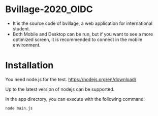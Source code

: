 # Bvillage-2020_OIDC
- It is the source code of bvillage, a web application for international student.
- Both Mobile and Desktop can be run, but if you want to see a more optimized screen, it is recommended to connect in the mobile environment.

# Installation
You need node.js for the test. <https://nodejs.org/en/download/>

Up to the latest version of nodejs can be supported.


In the app directory, you can execute with the following command: 


`node main.js`



